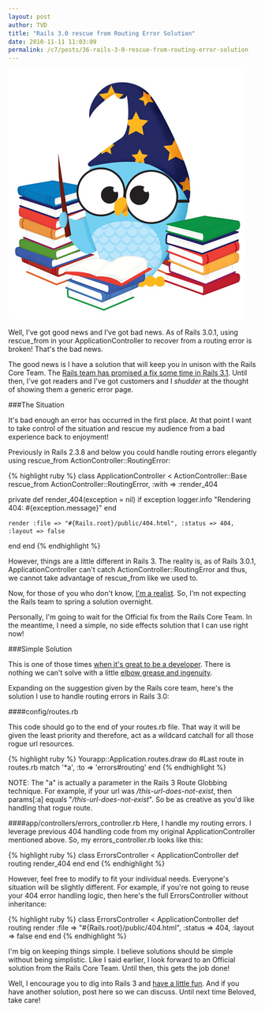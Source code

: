 ```yaml
---
layout: post
author: TVD
title: "Rails 3.0 rescue from Routing Error Solution"
date: 2010-11-11 11:03:09
permalink: /c7/posts/36-rails-3-0-rescue-from-routing-error-solution
---
```


![wizard](/c7/static/wizard.jpg)

Well, I've got good news and I've got bad news. As of Rails 3.0.1, using rescue_from in your ApplicationController to recover from a routing error is broken! That's the bad news.

The good news is I have a solution that will keep you in unison with the Rails Core Team. The [Rails team has promised a fix some time in Rails 3.1][1]. Until then, I've got readers and I've got customers and I *shudder* at the thought of showing them a generic error page.

###The Situation

It's bad enough an error has occurred in the first place. At that point I want to take control of the situation and rescue my audience from a bad experience back to enjoyment!

Previously in Rails 2.3.8 and below you could handle routing errors elegantly using rescue_from ActionController::RoutingError:

{% highlight ruby %}
class ApplicationController < ActionController::Base
  rescue_from ActionController::RoutingError, :with => :render_404

  private
  def render_404(exception = nil)
    if exception
        logger.info "Rendering 404: #{exception.message}"
    end
      
    render :file => "#{Rails.root}/public/404.html", :status => 404, :layout => false
  end
end
{% endhighlight %}

However, things are a little different in Rails 3. The reality is, as of Rails 3.0.1, ApplicationController can't catch ActionController::RoutingError and thus, we cannot take advantage of rescue_from like we used to.

Now, for those of you who don't know, [I'm a realist][2]. So, I'm not expecting the Rails team to spring a solution overnight.

Personally, I'm going to wait for the Official fix from the Rails Core Team. In the meantime, I need a simple, no side effects solution that I can use right now!

###Simple Solution

This is one of those times [when it's great to be a developer][3]. There is nothing we can't solve with a little [elbow grease and ingenuity][4]. 

Expanding on the suggestion given by the Rails core team, here's the solution I use to handle routing errors in Rails 3.0:

####config/routes.rb

This code should go to the end of your routes.rb file. That way it will be given the least priority and therefore, act as a wildcard catchall for all those rogue url resources.

{% highlight ruby %}
Yourapp::Application.routes.draw do
  #Last route in routes.rb
  match '*a', :to => 'errors#routing'
end
{% endhighlight %}

NOTE: The "a" is actually a parameter in the Rails 3 Route Globbing technique. For example, if your url was */this-url-does-not-exist*, then params[:a] equals "*/this-url-does-not-exist*". So be as creative as you'd like handling that rogue route.

####app/controllers/errors_controller.rb
Here, I handle my routing errors. I leverage previous 404 handling code from my original ApplicationController mentioned above. So, my errors_controller.rb looks like this:

{% highlight ruby %}
class ErrorsController < ApplicationController
  def routing
    render_404
  end
end
{% endhighlight %}

However, feel free to modify to fit your individual needs. Everyone's situation will be slightly different. For example, if you're not going to reuse your 404 error handling logic, then here's the full ErrorsController without inheritance:

{% highlight ruby %}
class ErrorsController < ApplicationController
  def routing
   render :file => "#{Rails.root}/public/404.html", :status => 404, :layout => false
  end
end
{% endhighlight %}

I'm big on keeping things simple. I believe solutions should be simple without being simplistic. Like I said earlier, I look forward to an Official solution from the Rails Core Team. Until then, this gets the job done!

Well, I encourage you to dig into Rails 3 and [have a little fun][5]. And if you have another solution, post here so we can discuss. Until next time Beloved, take care!


  [1]: https://rails.lighthouseapp.com/projects/8994/tickets/4444-can-no-longer-rescue_from-actioncontrollerroutingerror
  [2]: http://techoctave.com/c7/posts/30-hello-i-m-an-entj
  [3]: http://techoctave.com/c7/posts/35-designer-developer-sweeper
  [4]: http://techoctave.com/c7/posts/17-jquery-dashboard-gauges-using-raphael-xhtml-and-css
  [5]: http://techoctave.com/c7/posts/1-hello-world
  [6]: http://techoctave.com/charts
